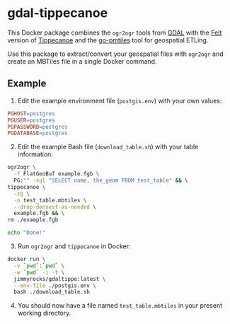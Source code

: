 
# gdal-tippecanoe

This Docker package combines the `ogr2ogr` tools from [GDAL](https://github.com/OSGeo/gdal/tree/master/docker) with the [Felt](https://felt.com/) version of [Tippecanoe](https://github.com/felt/tippecanoe) and the [go-pmtiles](https://github.com/protomaps/go-pmtiles) tool for geospatial ETLing.

Use this package to extract/convert your geospatial files with `ogr2ogr` and create an MBTiles file in a single Docker command.

## Example

1.  Edit the example environment file (`postgis.env`) with your own values:

```makefile
PGHOST=postgres
PGUSER=postgres
PGPASSWORD=postgres
PGDATABASE=postgres
```

2.  Edit the example Bash file (`download_table.sh`) with your table information:

```bash
ogr2ogr \
  -f FlatGeoBuf example.fgb \
  PG:"" -sql "SELECT name, the_geom FROM test_table" && \
tippecanoe \
  -zg \
  -o test_table.mbtiles \
  --drop-densest-as-needed \
  example.fgb && \
rm ./example.fgb

echo "Done!"
``` 

3.  Run `ogr2ogr` and `tippecanoe` in Docker:

```bash
docker run \
  -v `pwd`:`pwd` \
  -w `pwd` -i -t \
  jimmyrocks/gdaltippe:latest \
  --env-file ./postgis.env \
  bash ./download_table.sh
``` 

4.  You should now have a file named `test_table.mbtiles` in your present working directory.
